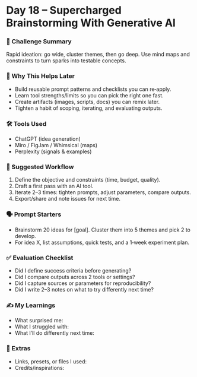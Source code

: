 # Day 18 – Supercharged Brainstorming With Generative AI

### 📝 Challenge Summary
Rapid ideation: go wide, cluster themes, then go deep. Use mind maps and constraints to turn sparks into testable concepts.

### 🧩 Why This Helps Later
- Build reusable prompt patterns and checklists you can re‑apply.
- Learn tool strengths/limits so you can pick the right one fast.
- Create artifacts (images, scripts, docs) you can remix later.
- Tighten a habit of scoping, iterating, and evaluating outputs.

### 🛠 Tools Used
- ChatGPT (idea generation)
- Miro / FigJam / Whimsical (maps)
- Perplexity (signals & examples)

### 🧪 Suggested Workflow
1. Define the objective and constraints (time, budget, quality).
2. Draft a first pass with an AI tool.
3. Iterate 2–3 times: tighten prompts, adjust parameters, compare outputs.
4. Export/share and note issues for next time.

### 🗣 Prompt Starters
- Brainstorm 20 ideas for [goal]. Cluster them into 5 themes and pick 2 to develop.
- For idea X, list assumptions, quick tests, and a 1‑week experiment plan.

### ✅ Evaluation Checklist
- Did I define success criteria before generating?
- Did I compare outputs across 2 tools or settings?
- Did I capture sources or parameters for reproducibility?
- Did I write 2–3 notes on what to try differently next time?

### ✍️ My Learnings
- What surprised me:
- What I struggled with:
- What I’ll do differently next time:

### 📎 Extras
- Links, presets, or files I used:
- Credits/inspirations:
